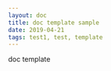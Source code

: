 ```yaml
---
layout: doc
title: doc template sample
date: 2019-04-21
tags: test1, test, template
---
```


doc template
  
  
